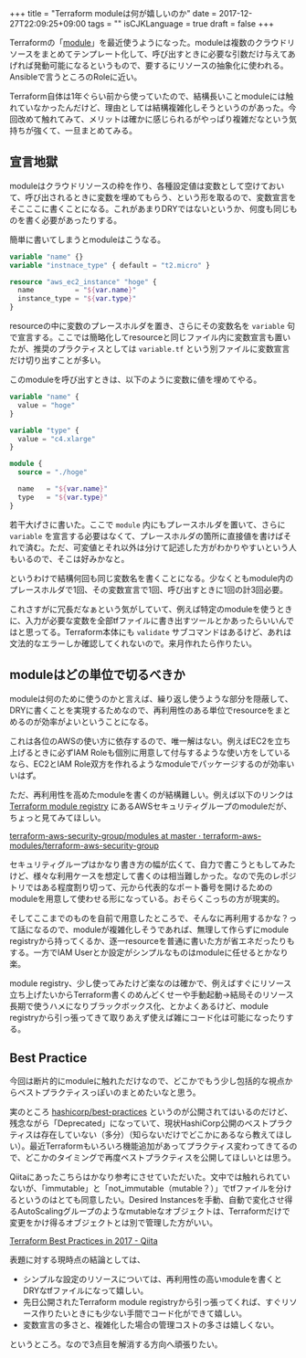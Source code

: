 +++
title = "Terraform moduleは何が嬉しいのか"
date = 2017-12-27T22:09:25+09:00
tags = ""
isCJKLanguage = true
draft = false
+++

Terraformの「[module](https://www.terraform.io/intro/getting-started/modules.html)」を最近使うようになった。moduleは複数のクラウドリソースをまとめてテンプレート化して、呼び出すときに必要な引数だけ与えてあげれば発動可能になるというもので、要するにリソースの抽象化に使われる。Ansibleで言うところのRoleに近い。

Terraform自体は1年ぐらい前から使っていたので、結構長いことmoduleには触れていなかったんだけど、理由としては結構複雑化しそうというのがあった。今回改めて触れてみて、メリットは確かに感じられるがやっぱり複雑だなという気持ちが強くて、一旦まとめてみる。

宣言地獄
----

moduleはクラウドリソースの枠を作り、各種設定値は変数として空けておいて、呼び出されるときに変数を埋めてもらう、という形を取るので、変数宣言をそこここに書くことになる。これがあまりDRYではないというか、何度も同じものを書く必要があったりする。

簡単に書いてしまうとmoduleはこうなる。

```hcl:main.tf
variable "name" {}
variable "instnace_type" { default = "t2.micro" }

resource "aws_ec2_instance" "hoge" {
  name          = "${var.name}"
  instance_type = "${var.type}"
}
```

resourceの中に変数のプレースホルダを置き、さらにその変数名を
 `variable` 句で宣言する。ここでは簡略化してresourceと同じファイル内に変数宣言も置いたが、推奨のプラクティスとしては `variable.tf` という別ファイルに変数宣言だけ切り出すことが多い。

このmoduleを呼び出すときは、以下のように変数に値を埋めてやる。

```hcl:main.tf
variable "name" {
  value = "hoge"
}

variable "type" {
  value = "c4.xlarge"
}

module {
  source = "./hoge"

  name   = "${var.name}"
  type   = "${var.type}"
}
```

若干大げさに書いた。ここで `module` 内にもプレースホルダを置いて、さらに `variable` を宣言する必要はなくて、プレースホルダの箇所に直接値を書けばそれで済む。ただ、可変値とそれ以外は分けて記述した方がわかりやすいという人もいるので、そこは好みかなと。

というわけで結構何回も同じ変数名を書くことになる。少なくともmodule内のプレースホルダで1回、その変数宣言で1回、呼び出すときに1回の計3回必要。

これさすがに冗長だなぁという気がしていて、例えば特定のmoduleを使うときに、入力が必要な変数を全部tfファイルに書き出すツールとかあったらいいんではと思ってる。Terraform本体にも `validate` サブコマンドはあるけど、あれは文法的なエラーしか確認してくれないので。来月作れたら作りたい。

moduleはどの単位で切るべきか
----

moduleは何のために使うのかと言えば、繰り返し使うような部分を隠蔽して、DRYに書くことを実現するためなので、再利用性のある単位でresourceをまとめるのが効率がよいということになる。

これは各位のAWSの使い方に依存するので、唯一解はない。例えばEC2を立ち上げるときに必ずIAM Roleも個別に用意して付与するような使い方をしているなら、EC2とIAM Role双方を作れるようなmoduleでパッケージするのが効率いいはず。

ただ、再利用性を高めたmoduleを書くのが結構難しい。例えば以下のリンクは [Terraform module registry](https://registry.terraform.io/) にあるAWSセキュリティグループのmoduleだが、ちょっと見てみてほしい。

[terraform-aws-security-group/modules at master · terraform-aws-modules/terraform-aws-security-group](https://github.com/terraform-aws-modules/terraform-aws-security-group/tree/master/modules)

セキュリティグループはかなり書き方の幅が広くて、自力で書こうともしてみたけど、様々な利用ケースを想定して書くのは相当難しかった。なので先のレポジトリではある程度割り切って、元から代表的なポート番号を開けるためのmoduleを用意して使わせる形になっている。おそらくこっちの方が現実的。

そしてここまでのものを自前で用意したところで、そんなに再利用するかな？って話になるので、moduleが複雑化しそうであれば、無理して作らずにmodule registryから持ってくるか、逐一resourceを普通に書いた方が省エネだったりもする。一方でIAM Userとか設定がシンプルなものはmoduleに任せるとかなり楽。

module registry、少し使ってみたけど楽なのは確かで、例えばすぐにリソース立ち上げたいからTerraform書くのめんどくせーや手動起動→結局そのリソース長期で使うハメになりブラックボックス化、とかよくあるけど、module registryから引っ張ってきて取りあえず使えば雑にコード化は可能になったりする。

Best Practice
----

今回は断片的にmoduleに触れただけなので、どこかでもう少し包括的な視点からベストプラクティスっぽいのまとめたいなと思う。

実のところ [hashicorp/best-practices](https://github.com/hashicorp/best-practices/) というのが公開されてはいるのだけど、残念ながら「Deprecated」になっていて、現状HashiCorp公開のベストプラクティスは存在していない（多分）（知らないだけでどこかにあるなら教えてほしい）。最近Terraformもいろいろ機能追加があってプラクティス変わってきてるので、どこかのタイミングで再度ベストプラクティスを公開してほしいとは思う。

Qiitaにあったこちらはかなり参考にさせていただいた。文中では触れられていないが、「immutable」と「not_immutable（mutable？）」でtfファイルを分けるというのはとても同意したい。Desired Instancesを手動、自動で変化させ得るAutoScalingグループのようなmutableなオブジェクトは、Terraformだけで変更をかけ得るオブジェクトとは別で管理した方がいい。

[Terraform Best Practices in 2017 - Qiita](https://qiita.com/shogomuranushi/items/e2f3ff3cfdcacdd17f99)

表題に対する現時点の結論としては、

* シンプルな設定のリソースについては、再利用性の高いmoduleを書くとDRYなtfファイルになって嬉しい。
* 先日公開されたTerraform module registryから引っ張ってくれば、すぐリソース作りたいときにも少ない手間でコード化ができて嬉しい。
* 変数宣言の多さと、複雑化した場合の管理コストの多さは嬉しくない。

というところ。なので3点目を解消する方向へ頑張りたい。
